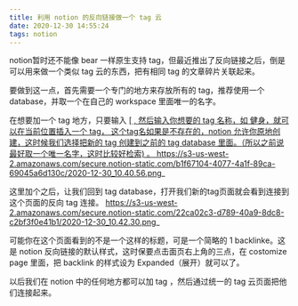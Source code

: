 ```yaml
---
title: 利用 notion 的反向链接做一个 tag 云
date: 2020-12-30 14:55:24
tags: notion
---
```


notion暂时还不能像 bear 一样原生支持 tag，但最近推出了反向链接之后，倒是可以用来做一个类似 tag 云的东西，把有相同 tag 的文章碎片关联起来。

要做到这一点，首先需要一个专门的地方来存放所有的 tag，推荐使用一个 database，并取一个在自己的 workspace 里面唯一的名字。

在想要加一个 tag 地方，只要输入 [\[ , 然后输入你想要的 tag 名称，如 健身，就可以在当前位置插入一个 tag， 这个tag名如果是不存在的，notion 允许你原地创建，这时候我们选择把新的 tag 创建到之前的 tag database 里面。（所以之前说最好取一个唯一名字，这时比较好检索) 。
]()
https://s3-us-west-2.amazonaws.com/secure.notion-static.com/b1f67104-4077-4a1f-89ca-69045a6d130c/2020-12-30_10.40.56.png_

这里加个之后，让我们回到 tag database，打开我们新的tag页面就会看到连接到这个页面的反向 tag 连接。
https://s3-us-west-2.amazonaws.com/secure.notion-static.com/22ca02c3-d789-40a9-8dc8-c2bf3f0e41b1/2020-12-30_10.42.30.png_

可能你在这个页面看到的不是一个这样的标题，可是一个简略的 1 backlinke。这是 notion 反向链接的默认样式，这时保要点击面页右上角的三点，在 costomize page 里面，把 backlink 的样式设为 Expanded（展开）就可以了。

以后我们在 notion 中的任何地方都可以加 tag ，然后通过统一的 tag 云页面把他们连接起来。

